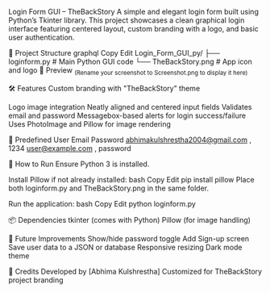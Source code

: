 Login Form GUI – TheBackStory 
A simple and elegant login form built using Python’s Tkinter library. This project showcases a clean graphical login interface featuring centered layout, custom branding with a logo, and basic user authentication.

📁 Project Structure
graphql
Copy
Edit
Login_Form_GUI_py/
├── loginform.py              # Main Python GUI code
└── TheBackStory.png          # App icon and logo
📸 Preview
<sub>(Rename your screenshot to Screenshot.png to display it here)</sub>

🛠️ Features
Custom branding with "TheBackStory" theme

Logo image integration
Neatly aligned and centered input fields
Validates email and password
Messagebox-based alerts for login success/failure
Uses PhotoImage and Pillow for image rendering

🧪 Predefined User
Email	Password
abhimakulshrestha2004@gmail.com ,	1234
user@example.com ,	password

🚀 How to Run
Ensure Python 3 is installed.

Install Pillow if not already installed:
bash
Copy
Edit
pip install pillow
Place both loginform.py and TheBackStory.png in the same folder.

Run the application:
bash
Copy
Edit
python loginform.py

📦 Dependencies
tkinter (comes with Python)
Pillow (for image handling)

📝 Future Improvements
Show/hide password toggle
Add Sign-up screen
Save user data to a JSON or database
Responsive resizing
Dark mode theme

🙌 Credits
Developed by [Abhima Kulshrestha]
Customized for TheBackStory project branding
